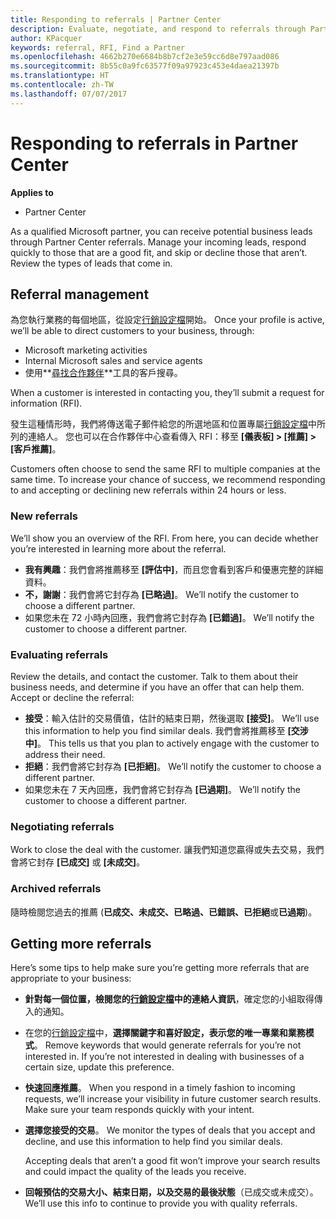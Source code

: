 ```yaml
---
title: Responding to referrals | Partner Center
description: Evaluate, negotiate, and respond to referrals through Partner Center.
author: KPacquer
keywords: referral, RFI, Find a Partner
ms.openlocfilehash: 4662b270e6684b8b7cf2e3e59cc6d8e797aad086
ms.sourcegitcommit: 8b55c0a9fc63577f09a97923c453e4daea21397b
ms.translationtype: HT
ms.contentlocale: zh-TW
ms.lasthandoff: 07/07/2017
---
```

# <a name="responding-to-referrals-in-partner-center"></a>Responding to referrals in Partner Center

**Applies to**

-  Partner Center

As a qualified Microsoft partner, you can receive potential business leads through Partner Center referrals. Manage your incoming leads, respond quickly to those that are a good fit, and skip or decline those that aren’t. Review the types of leads that come in. 

## <a name="referral-management"></a>Referral management

為您執行業務的每個地區，從設定[行銷設定檔](create-a-marketing-profile.md)開始。 Once your profile is active, we’ll be able to direct customers to your business, through:

*  Microsoft marketing activities
*  Internal Microsoft sales and service agents
*  使用**[尋找合作夥伴](https://partnercenter.microsoft.com/pcv/search)**工具的客戶搜尋。

When a customer is interested in contacting you, they’ll submit a request for information (RFI). 

發生這種情形時，我們將傳送電子郵件給您的所選地區和位置專屬[行銷設定檔](create-a-marketing-profile.md)中所列的連絡人。 您也可以在合作夥伴中心查看傳入 RFI：移至 **\[儀表板\] > \[推薦\] > \[客戶推薦\]**。

Customers often choose to send the same RFI to multiple companies at the same time. To increase your chance of success, we recommend responding to and accepting or declining new referrals within 24 hours or less.

### <a name="new-referrals"></a>New referrals

We’ll show you an overview of the RFI. From here, you can decide whether you’re interested in learning more about the referral. 

*  **我有興趣**：我們會將推薦移至 **\[評估中\]**，而且您會看到客戶和優惠完整的詳細資料。 
*  **不，謝謝**：我們會將它封存為 **\[已略過\]**。 We’ll notify the customer to choose a different partner.
*  如果您未在 72 小時內回應，我們會將它封存為 **\[已錯過\]**。 We’ll notify the customer to choose a different partner.

### <a name="evaluating-referrals"></a>Evaluating referrals

Review the details, and contact the customer. Talk to them about their business needs, and determine if you have an offer that can help them. Accept or decline the referral: 

*  **接受**：輸入估計的交易價值，估計的結束日期，然後選取 **\[接受\]**。 We’ll use this information to help you find similar deals. 我們會將推薦移至 **\[交涉中\]**。 This tells us that you plan to actively engage with the customer to address their need.
*  **拒絕**：我們會將它封存為 **\[已拒絕\]**。 We’ll notify the customer to choose a different partner.
*  如果您未在 7 天內回應，我們會將它封存為 **\[已過期\]**。 We’ll notify the customer to choose a different partner.

### <a name="negotiating-referrals"></a>Negotiating referrals

Work to close the deal with the customer. 讓我們知道您贏得或失去交易，我們會將它封存 **\[已成交\]** 或 **\[未成交\]**。 

### <a name="archived-referrals"></a>Archived referrals

隨時檢閱您過去的推薦 (**已成交、未成交、已略過、已錯誤、已拒絕**或**已過期**)。 

## <a name="getting-more-referrals"></a>Getting more referrals

Here’s some tips to help make sure you’re getting more referrals that are appropriate to your business:

*  **針對每一個位置，檢閱您的[行銷設定檔](create-a-marketing-profile.md)中的連絡人資訊**，確定您的小組取得傳入的通知。

*  在您的[行銷設定檔](create-a-marketing-profile.md)中，**選擇關鍵字和喜好設定，表示您的唯一專業和業務模式**。 Remove keywords that would generate referrals for you’re not interested in. If you’re not interested in dealing with businesses of a certain size, update this preference.

*  **快速回應推薦**。 When you respond in a timely fashion to incoming requests, we’ll increase your visibility in future customer search results. Make sure your team responds quickly with your intent.

*  **選擇您接受的交易**。 We monitor the types of deals that you accept and decline, and use this information to help find you similar deals. 

   Accepting deals that aren’t a good fit won’t improve your search results and could impact the quality of the leads you receive.

*  **回報預估的交易大小、結束日期，以及交易的最後狀態**（已成交或未成交）。 We’ll use this info to continue to provide you with quality referrals.
